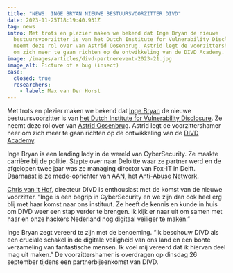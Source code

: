 ```yaml
---
title: "NEWS: INGE BRYAN NIEUWE BESTUURSVOORZITTER DIVD"
date: 2023-11-25T18:19:40.931Z
tag: news
intro: Met trots en plezier maken we bekend dat Inge Bryan de nieuwe
  bestuursvoorzitter is van het Dutch Institute for Vulnerability Disclosure. Ze
  neemt deze rol over van Astrid Oosenbrug. Astrid legt de voorzittershamer neer
  om zich meer te gaan richten op de ontwikkeling van de DIVD Academy.
image: /images/articles/divd-partnerevent-2023-21.jpg
image_alt: Picture of a bug (insect)
case:
  closed: true
  researchers:
    - label: Max van Der Horst
---
```


Met trots en plezier maken we bekend dat [Inge Bryan](https://www.linkedin.com/in/inge-bryan/) de nieuwe bestuursvoorzitter is van [het Dutch Institute for Vulnerability Disclosure](https://www.divd.nl/). Ze neemt deze rol over van [Astrid Oosenbrug](https://www.linkedin.com/in/astridoosenbrug/). Astrid legt de voorzittershamer neer om zich meer te gaan richten op de ontwikkeling van de [DIVD Academy](https://divd.academy/).

Inge Bryan is een leading lady in de wereld van CyberSecurity. Ze maakte carrière bij de politie. Stapte over naar Deloitte waar ze partner werd en de afgelopen twee jaar was ze managing director van Fox-IT in Delft. Daarnaast is ze mede-oprichter van [AAN, het Anti-Abuse Network](https://www.abuse.nl/).

[Chris van ’t Hof](https://www.linkedin.com/in/chris-van-t-hof-312609/), directeur DIVD is enthousiast met de komst van de nieuwe voorzitter. “Inge is een begrip in CyberSecurity en we zijn dan ook heel erg blij met haar komst naar ons instituut. Ze heeft de kennis en kunde in huis om DIVD weer een stap verder te brengen. Ik kijk er naar uit om samen met haar en onze hackers Nederland nog digitaal veiliger te maken.”

Inge Bryan zegt vereerd te zijn met de benoeming. “Ik beschouw DIVD als een cruciale schakel in de digitale veiligheid van ons land en een bonte verzameling van fantastische mensen. Ik voel mij vereerd dat ik hiervan deel mag uit maken.” De voorzittershamer is overdragen op dinsdag 26 september tijdens een partnerbijeenkomst van DIVD.
